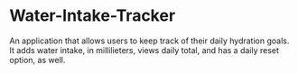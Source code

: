 # Water-Intake-Tracker
An application that allows users to keep track of their daily hydration goals. It adds water intake, in millilieters, views daily total, and has a daily reset option, as well.
